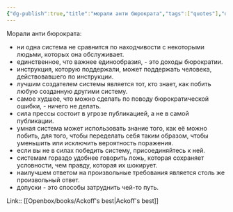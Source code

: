 ```yaml
---
{"dg-publish":true,"title":"морали анти бюрократа","tags":["quotes"],"date":"2023-07-02T16:06:31+03:00","modified_at":"2024-09-30T09:49:51+03:00","aliases":"морали анти бюрократа","dg-path":"/quotes/202307021606.md","permalink":"/quotes/202307021606/","dgPassFrontmatter":true}
---
```



Морали анти бюрократа:
- ни одна система не сравнится по находчивости с некоторыми людьми, которых она обслуживает.
- единственное, что важнее единообразия, - это доходы бюрократии.
- инструкция, которую поддержали, может поддержать человека, действовавшего по инструкции.
- лучшим создателем системы является тот, кто знает, как побить любую созданную другими систему.
- самое худшее, что можно сделать по поводу бюрократической ошибки, - ничего не делать.
- сила прессы состоит в угрозе публикацией, а не в самой публикации.
- умная система может использовать знание того, как её можно побить, для того, чтобы переделать себя таким образом, чтобы уменьшить или исключить вероятность поражения.
- если вы не в силах победить систему, присоединяйтесь к ней.
- системам гораздо удобнее говорить ложь, которая сохраняет условности, чем правду, которая их шокирует.
- наилучшем ответом на произвольные требования является столь же произвольный ответ.
- допуски - это способы затруднить чей-то путь.

Link:: [[Openbox/books/Ackoff's best|Ackoff's best]]
